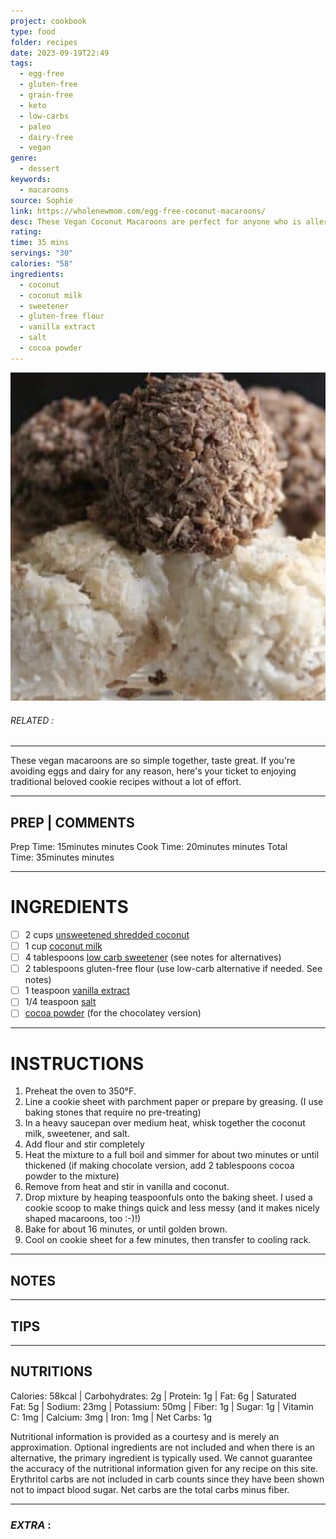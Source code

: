 ```yaml
---
project: cookbook
type: food
folder: recipes
date: 2023-09-19T22:49
tags:
  - egg-free
  - gluten-free
  - grain-free
  - keto
  - low-carbs
  - paleo
  - dairy-free
  - vegan
genre:
  - dessert
keywords:
  - macaroons
source: Sophie
link: https://wholenewmom.com/egg-free-coconut-macaroons/
desc: These Vegan Coconut Macaroons are perfect for anyone who is allergic to eggs or is avoiding eggs. They have both a low-carb and an AIP option.
rating: 
time: 35 mins
servings: "30"
calories: "58"
ingredients:
  - coconut
  - coconut milk
  - sweetener
  - gluten-free flour
  - vanilla extract
  - salt
  - cocoa powder
---
```


![IMAGE](image_218.png)

###### *RELATED* : 
---
These vegan macaroons are so simple together, taste great. If you're avoiding eggs and dairy for any reason, here's your ticket to enjoying traditional beloved cookie recipes without a lot of effort.

---
## PREP | COMMENTS

Prep Time: 15minutes minutes
Cook Time: 20minutes minutes
Total Time: 35minutes minutes

---
# INGREDIENTS

- [ ] 2 cups [unsweetened shredded coconut](https://www.amazon.com/Lets-Do-Organics-Organic-Shredded/dp/B000VK11N4?tag=whnemo-20)
- [ ] 1 cup [coconut milk](https://www.amazon.com/Native-Forest-Organic-Unsweetened-Coconut/dp/B011LVDECM/ref=as_li_ss_tl?keywords=organic+coconut+milk&qid=1560454127&s=gateway&sr=8-3&linkCode=sl1&tag=whnemo-20&linkId=54865a97c122f07f0d192d7b0c04b767&language=en_US)
- [ ] 4 tablespoons [low carb sweetener](https://www.lakanto.com/collections/shop-products/products/lakanto-classic-sugar-free-sweetener-family-size-800g?rfsn=3213529.8d8e2e6) (see notes for alternatives)
- [ ] 2 tablespoons gluten-free flour (use low-carb alternative if needed. See notes)
- [ ] 1 teaspoon [vanilla extract](https://www.amazon.com/Simply-Organic-Vanilla-Extract-Certified/dp/B0002UN7PI?tag=whnemo-20)
- [ ] 1/4 teaspoon [salt](https://www.amazon.com/Redmond-Real-Sea-Salt-Unrefined/dp/B004NQYCGU/ref=as_li_ss_tl?keywords=real+salt&qid=1575575265&sr=8-7&linkCode=ll1&tag=whnemo-20&linkId=fb5c1c624d5ec36efebcf2320e835e2b&language=en_US)
- [ ] [cocoa powder](https://www.amazon.com/Rodelle-Gourmet-Baking-Cocoa-Ounce/dp/B01M137W4Q/ref=as_li_ss_tl?crid=3H9CN7YOATNAO&keywords=rodelle+cocoa+powder&qid=1560449531&s=gateway&sprefix=rodelle+cococa,aps,162&sr=8-2&th=1&linkCode=sl1&tag=whnemo-20&linkId=d7768f2a7ba18b3a3d67504331bbd03b&language=en_US) (for the chocolatey version)

---
# INSTRUCTIONS

1. Preheat the oven to 350°F.
2. Line a cookie sheet with parchment paper or prepare by greasing. (I use baking stones that require no pre-treating)
3. In a heavy saucepan over medium heat, whisk together the coconut milk, sweetener, and salt.
4. Add flour and stir completely
5. Heat the mixture to a full boil and simmer for about two minutes or until thickened (if making chocolate version, add 2 tablespoons cocoa powder to the mixture)
6. Remove from heat and stir in vanilla and coconut.
7. Drop mixture by heaping teaspoonfuls onto the baking sheet. I used a cookie scoop to make things quick and less messy (and it makes nicely shaped macaroons, too :-)!)
8. Bake for about 16 minutes, or until golden brown.
9. Cool on cookie sheet for a few minutes, then transfer to cooling rack.

---
## NOTES



---
## TIPS



---
## NUTRITIONS

Calories: 58kcal | Carbohydrates: 2g | Protein: 1g | Fat: 6g | Saturated Fat: 5g | Sodium: 23mg | Potassium: 50mg | Fiber: 1g | Sugar: 1g | Vitamin C: 1mg | Calcium: 3mg | Iron: 1mg | Net Carbs: 1g

Nutritional information is provided as a courtesy and is merely an approximation. Optional ingredients are not included and when there is an alternative, the primary ingredient is typically used. We cannot guarantee the accuracy of the nutritional information given for any recipe on this site. Erythritol carbs are not included in carb counts since they have been shown not to impact blood sugar. Net carbs are the total carbs minus fiber.

---
### *EXTRA* :



